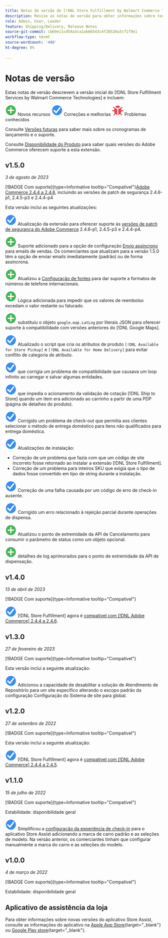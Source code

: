 ```yaml
---
title: Notas de versão do [!DNL Store Fulfillment by Walmart Commerce Technologies]
description: Revise as notas de versão para obter informações sobre todas as  [!DNL Store Fulfillment by Walmart Commerce Technologies]  versões.
role: Admin, User, Leader
feature: Shipping/Delivery, Release Notes
source-git-commit: cb69e11cd54a3ca1ab66543c4f28526a3cf1f9e1
workflow-type: tm+mt
source-wordcount: '488'
ht-degree: 0%

---
```


# Notas de versão

Estas notas de versão descrevem a versão inicial do [!DNL Store Fulfillment Services by Walmart Commerce Technologies] e incluem:

![Novos](../assets/new.svg) Novos recursos
![Problema corrigido](../assets/fix.svg) Correções e melhorias
![Problema conhecido](../assets/bug.svg) Problemas conhecidos

Consulte [Versões futuras](https://experienceleague.adobe.com/docs/commerce-operations/release/planning/schedule.html) para saber mais sobre os cronogramas de lançamento e o suporte.

Consulte [Disponibilidade do Produto](https://experienceleague.adobe.com/docs/commerce-operations/release/product-availability.html) para saber quais versões do Adobe Commerce oferecem suporte a esta extensão.

## v1.5.0

*3 de agosto de 2023*

[!BADGE Com suporte]{type=Informative tooltip="Compatível"}[Adobe Commerce 2.4.4 a 2.4.6](https://experienceleague.adobe.com/docs/commerce-operations/release/product-availability.html), incluindo as versões de patch de segurança 2.4.6-p1, 2.4.5-p3 e 2.4.4-p4

Esta versão inclui as seguintes atualizações:

![Novo](../assets/fix.svg) Atualização da extensão para oferecer suporte às [versões de patch de segurança do Adobe Commerce](https://experienceleague.adobe.com/docs/commerce-operations/release/notes/security-patches/overview.html) 2.4.6-p1, 2.4.5-p3 e 2.4.4-p4.

![Novo](../assets/new.svg)<!-- WMTP-918 --> Suporte adicionado para a opção de configuração [Envio assíncrono](sales-emails.md) para emails de vendas. Os comerciantes que atualizam para a versão 1.5.0 têm a opção de enviar emails imediatamente (padrão) ou de forma assíncrona.

![Novo](../assets/new.svg)<!-- WMTP-916--> Atualizou a [Configuração de fontes](merchant-store-configuration.md) para dar suporte a formatos de números de telefone internacionais.

![Novo](../assets/new.svg) Lógica adicionada para impedir que os valores de reembolso excedam o valor restante ou faturado.

![Novo](../assets/new.svg)<!-- WMTP-882 --> substituiu o objeto `google.map.LatLng` por literais JSON para oferecer suporte à compatibilidade com versões anteriores do [!DNL Google Maps].

![Problema corrigido](../assets/fix.svg)<!-- WMTP- --> Atualizado o script que cria os atributos de produto `[!DNL Available for Store Pickup]` e `[!DNL Available for Home Delivery]` para evitar conflito de categoria de atributo.

![Correção de um problema](../assets/fix.svg)<!-- WMTP-915 --> que corrigia um problema de compatibilidade que causava um loop infinito ao carregar e salvar algumas entidades.

![Correção de um problema](../assets/fix.svg)<!-- WMTP-921 --> que impedia o acionamento da validação de cotação [!DNL Ship to Store] quando um item era adicionado ao carrinho a partir de uma PDP (página de detalhes do produto).

![Problema corrigido](../assets/fix.svg)<!-- WMTP- 932 --> Corrigido um problema de check-out que permitia aos clientes selecionar o método de entrega doméstico para itens não qualificados para entrega doméstica.

![Correção de um problema](../assets/fix.svg) Atualizações de instalação:

- <!-- WMTP-880--> Correção de um problema que fazia com que um código de site incorreto fosse retornado ao instalar a extensão [!DNL Store Fulfillment].

- <!-- WMTP-878--> Correção de um problema para inteiros SKU que exigia que o tipo de dados fosse convertido em tipo de string durante a instalação.

![Correção de um problema](../assets/fix.svg)<!-- WMTP-915--> Correção de uma falha causada por um código de erro de check-in ausente.

![Correção de um problema](../assets/fix.svg)<!-- WMTP-932 --> Corrigido um erro relacionado à rejeição parcial durante operações de dispensa.

![Novo](../assets/new.svg)<!-- WMTP-953 --> Atualizou o ponto de extremidade da API de Cancelamento para consumir o parâmetro de status como um objeto opcional.

![Novo](../assets/new.svg)<!-- WMTP-960 --> detalhes de log aprimorados para o ponto de extremidade da API de dispensação.

## v1.4.0

*13 de abril de 2023*

[!BADGE Com suporte]{type=Informative tooltip="Compatível"}

![Novo](../assets/fix.svg) [!DNL Store Fulfillment] agora é [compatível com [!DNL Adobe Commerce] 2.4.4 a 2.4.6](https://experienceleague.adobe.com/docs/commerce-operations/release/product-availability.html).


## v1.3.0

*27 de fevereiro de 2023*

[!BADGE Com suporte]{type=Informative tooltip="Compatível"}

Esta versão inclui a seguinte atualização:

![Novo](../assets/fix.svg)<!-- WMTP-795 --> Adicionou a capacidade de desabilitar a solução de Atendimento de Repositório para um site específico alterando o escopo padrão da configuração Configuração do Sistema de site para global.

## v1.2.0

*27 de setembro de 2022*

[!BADGE Com suporte]{type=Informative tooltip="Compatível"}

Esta versão inclui a seguinte atualização:

![Novo](../assets/fix.svg) [!DNL Store Fulfillment] agora é [compatível com [!DNL Adobe Commerce] 2.4.4 a 2.4.5](https://experienceleague.adobe.com/docs/commerce-operations/release/product-availability.html).


## v1.1.0

*15 de julho de 2022*

[!BADGE Com suporte]{type=Informative tooltip="Compatível"}

Estabilidade: disponibilidade geral

![Novo](../assets/fix.svg)<!-- WMTP-731 --> Simplificou a [configuração da experiência de check-in](check-in-experience-setup.md) para o aplicativo Store Assist adicionando a marca de carro padrão e as seleções de modelo. Na versão anterior, os comerciantes tinham que configurar manualmente a marca do carro e as seleções do modelo.

## v1.0.0

*4 de março de 2022*

[!BADGE Com suporte]{type=Informative tooltip="Compatível"}

Estabilidade: disponibilidade geral

## Aplicativo de assistência da loja

Para obter informações sobre novas versões do aplicativo Store Assist, consulte as informações do aplicativo na [Apple App Store](https://apps.apple.com/us/app/store-assist-by-walmart/id1609281539){target="_blank"} ou [Google Play store](https://play.google.com/store/apps/details?id=com.walmart.faas.storeassist){target="_blank"}.
